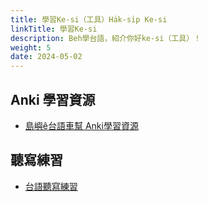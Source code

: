 ```yaml
---
title: 學習Ke-si（工具）Ha̍k-si̍p Ke-si
linkTitle: 學習Ke-si
description: Beh學台語，紹介你好ke-si（工具）！
weight: 5
date: 2024-05-02
---
```


## Anki 學習資源

- [島嶼ê台語車幫 Anki學習資源](https://linktr.ee/TSTGCP)

## 聽寫練習

- [台語聽寫練習](https://miau715.github.io/POJTest/)
